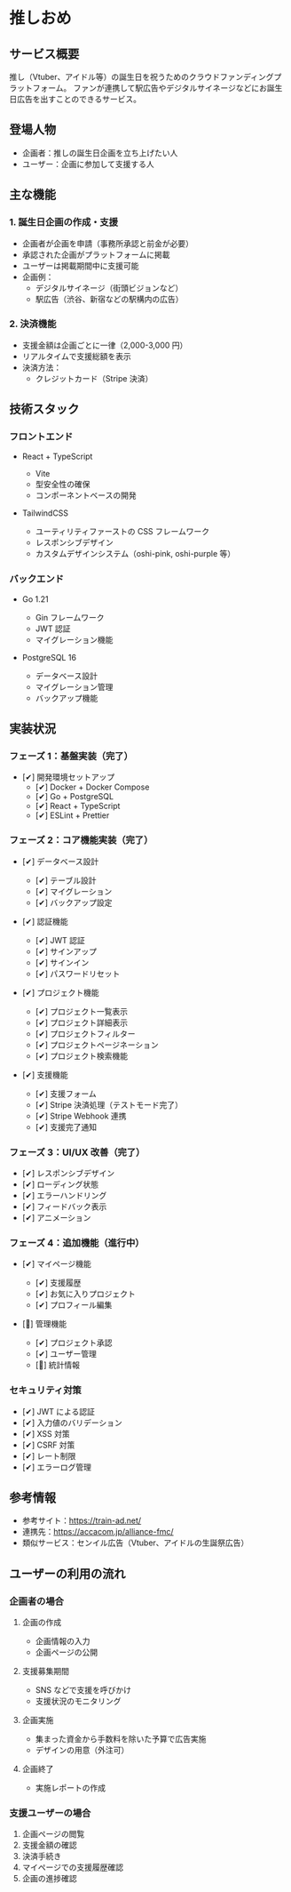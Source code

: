 # 推しおめ

## サービス概要

推し（Vtuber、アイドル等）の誕生日を祝うためのクラウドファンディングプラットフォーム。
ファンが連携して駅広告やデジタルサイネージなどにお誕生日広告を出すことのできるサービス。

## 登場人物

- 企画者：推しの誕生日企画を立ち上げたい人
- ユーザー：企画に参加して支援する人

## 主な機能

### 1. 誕生日企画の作成・支援

- 企画者が企画を申請（事務所承認と前金が必要）
- 承認された企画がプラットフォームに掲載
- ユーザーは掲載期間中に支援可能
- 企画例：
  - デジタルサイネージ（街頭ビジョンなど）
  - 駅広告（渋谷、新宿などの駅構内の広告）

### 2. 決済機能

- 支援金額は企画ごとに一律（2,000-3,000 円）
- リアルタイムで支援総額を表示
- 決済方法：
  - クレジットカード（Stripe 決済）

## 技術スタック

### フロントエンド

- React + TypeScript

  - Vite
  - 型安全性の確保
  - コンポーネントベースの開発

- TailwindCSS
  - ユーティリティファーストの CSS フレームワーク
  - レスポンシブデザイン
  - カスタムデザインシステム（oshi-pink, oshi-purple 等）

### バックエンド

- Go 1.21

  - Gin フレームワーク
  - JWT 認証
  - マイグレーション機能

- PostgreSQL 16
  - データベース設計
  - マイグレーション管理
  - バックアップ機能

## 実装状況

### フェーズ 1：基盤実装（完了）

- [✔︎] 開発環境セットアップ
  - [✔︎] Docker + Docker Compose
  - [✔︎] Go + PostgreSQL
  - [✔︎] React + TypeScript
  - [✔︎] ESLint + Prettier

### フェーズ 2：コア機能実装（完了）

- [✔︎] データベース設計

  - [✔︎] テーブル設計
  - [✔︎] マイグレーション
  - [✔︎] バックアップ設定

- [✔︎] 認証機能

  - [✔︎] JWT 認証
  - [✔︎] サインアップ
  - [✔︎] サインイン
  - [✔︎] パスワードリセット

- [✔︎] プロジェクト機能

  - [✔︎] プロジェクト一覧表示
  - [✔︎] プロジェクト詳細表示
  - [✔︎] プロジェクトフィルター
  - [✔︎] プロジェクトページネーション
  - [✔︎] プロジェクト検索機能

- [✔︎] 支援機能
  - [✔︎] 支援フォーム
  - [✔︎] Stripe 決済処理（テストモード完了）
  - [✔︎] Stripe Webhook 連携
  - [✔︎] 支援完了通知

### フェーズ 3：UI/UX 改善（完了）

- [✔︎] レスポンシブデザイン
- [✔︎] ローディング状態
- [✔︎] エラーハンドリング
- [✔︎] フィードバック表示
- [✔︎] アニメーション

### フェーズ 4：追加機能（進行中）

- [✔︎] マイページ機能

  - [✔︎] 支援履歴
  - [✔︎] お気に入りプロジェクト
  - [✔︎] プロフィール編集

- [🔄] 管理機能
  - [✔︎] プロジェクト承認
  - [✔︎] ユーザー管理
  - [🔄] 統計情報

### セキュリティ対策

- [✔︎] JWT による認証
- [✔︎] 入力値のバリデーション
- [✔︎] XSS 対策
- [✔︎] CSRF 対策
- [✔︎] レート制限
- [✔︎] エラーログ管理

## 参考情報

- 参考サイト：https://train-ad.net/
- 連携先：https://accacom.jp/alliance-fmc/
- 類似サービス：センイル広告（Vtuber、アイドルの生誕祭広告）

## ユーザーの利用の流れ

### 企画者の場合

1. 企画の作成

   - 企画情報の入力
   - 企画ページの公開

2. 支援募集期間

   - SNS などで支援を呼びかけ
   - 支援状況のモニタリング

3. 企画実施

   - 集まった資金から手数料を除いた予算で広告実施
   - デザインの用意（外注可）

4. 企画終了
   - 実施レポートの作成

### 支援ユーザーの場合

1. 企画ページの閲覧
2. 支援金額の確認
3. 決済手続き
4. マイページでの支援履歴確認
5. 企画の進捗確認
